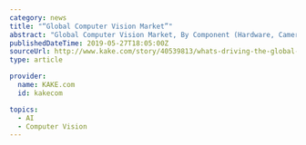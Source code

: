 ```yaml
---
category: news
title: "“Global Computer Vision Market”"
abstract: "Global Computer Vision Market, By Component (Hardware, Cameras, Frame Rate and others), By Product (PC Based and Smart Camera Based), By Software (Traditional and Deep Learning), By Application (Quality Control and Inspection, Positioning and Guidance and ..."
publishedDateTime: 2019-05-27T18:05:00Z
sourceUrl: http://www.kake.com/story/40539813/whats-driving-the-global-computer-vision-market-share-google-facebook-microsoft-nvidia-texas-instruments-kla-tencor-mercedes-benz-usa-autoliv
type: article

provider:
  name: KAKE.com
  id: kakecom

topics:
  - AI
  - Computer Vision
---
```

